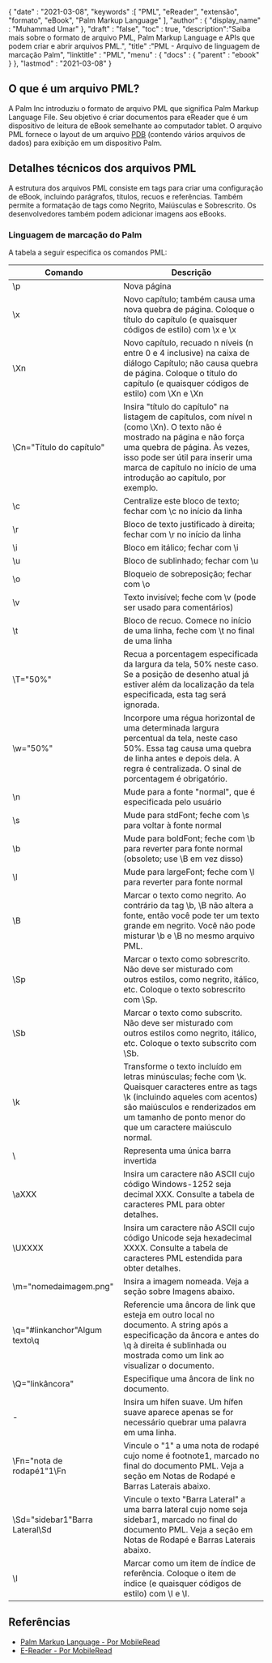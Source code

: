 {
  "date" : "2021-03-08",
  "keywords" :[ "PML", "eReader", "extensão", "formato", "eBook", "Palm Markup Language" ],
  "author" : {
    "display_name" : "Muhammad Umar"
},
  "draft" : "false",
  "toc" : true,
  "description":"Saiba mais sobre o formato de arquivo PML, Palm Markup Language e APIs que podem criar e abrir arquivos PML.",
  "title" :"PML - Arquivo de linguagem de marcação Palm",
  "linktitle" : "PML",
  "menu" : {
    "docs" : {
      "parent" : "ebook"
}
},
  "lastmod" : "2021-03-08"
}

## O que é um arquivo PML?

A Palm Inc introduziu o formato de arquivo PML que significa Palm Markup Language File. Seu objetivo é criar documentos para eReader que é um dispositivo de leitura de eBook semelhante ao computador tablet. O arquivo PML fornece o layout de um arquivo [PDB](/pt/programming/pdb/) (contendo vários arquivos de dados) para exibição em um dispositivo Palm.

## Detalhes técnicos dos arquivos PML

A estrutura dos arquivos PML consiste em tags para criar uma configuração de eBook, incluindo parágrafos, títulos, recuos e referências. Também permite a formatação de tags como Negrito, Maiúsculas e Sobrescrito. Os desenvolvedores também podem adicionar imagens aos eBooks.

### Linguagem de marcação do Palm
A tabela a seguir especifica os comandos PML:

|Comando|Descrição|
---|---|
| \p | Nova página |
| \x | Novo capítulo; também causa uma nova quebra de página. Coloque o título do capítulo (e quaisquer códigos de estilo) com \x e \x |
| \Xn | Novo capítulo, recuado n níveis (n entre 0 e 4 inclusive) na caixa de diálogo Capítulo; não causa quebra de página. Coloque o título do capítulo (e quaisquer códigos de estilo) com \Xn e \Xn |
| \Cn="Título do capítulo" | Insira "título do capítulo" na listagem de capítulos, com nível n (como \Xn). O texto não é mostrado na página e não força uma quebra de página. Às vezes, isso pode ser útil para inserir uma marca de capítulo no início de uma introdução ao capítulo, por exemplo. |
| \c | Centralize este bloco de texto; fechar com \c no início da linha |
| \r | Bloco de texto justificado à direita; fechar com \r no início da linha |
| \i | Bloco em itálico; fechar com \i |
| \u | Bloco de sublinhado; fechar com \u |
| \o | Bloqueio de sobreposição; fechar com \o |
| \v | Texto invisível; feche com \v (pode ser usado para comentários) |
| \t | Bloco de recuo. Comece no início de uma linha, feche com \t no final de uma linha |
| \T="50%" | Recua a porcentagem especificada da largura da tela, 50% neste caso. Se a posição de desenho atual já estiver além da localização da tela especificada, esta tag será ignorada. |
| \w="50%" | Incorpore uma régua horizontal de uma determinada largura percentual da tela, neste caso 50%. Essa tag causa uma quebra de linha antes e depois dela. A regra é centralizada. O sinal de porcentagem é obrigatório. |
| \n | Mude para a fonte "normal", que é especificada pelo usuário |
| \s | Mude para stdFont; feche com \s para voltar à fonte normal |
| \b | Mude para boldFont; feche com \b para reverter para fonte normal (obsoleto; use \B em vez disso) |
| \l | Mude para largeFont; feche com \l para reverter para fonte normal |
| \B | Marcar o texto como negrito. Ao contrário da tag \b, \B não altera a fonte, então você pode ter um texto grande em negrito. Você não pode misturar \b e \B no mesmo arquivo PML. |
| \Sp | Marcar o texto como sobrescrito. Não deve ser misturado com outros estilos, como negrito, itálico, etc. Coloque o texto sobrescrito com \Sp. |
| \Sb | Marcar o texto como subscrito. Não deve ser misturado com outros estilos como negrito, itálico, etc. Coloque o texto subscrito com \Sb. |
| \k | Transforme o texto incluído em letras minúsculas; feche com \k. Quaisquer caracteres entre as tags \k (incluindo aqueles com acentos) são maiúsculos e renderizados em um tamanho de ponto menor do que um caractere maiúsculo normal. |
| \\ | Representa uma única barra invertida |
| \aXXX | Insira um caractere não ASCII cujo código Windows-1252 seja decimal XXX. Consulte a tabela de caracteres PML para obter detalhes. |
| \UXXXX | Insira um caractere não ASCII cujo código Unicode seja hexadecimal XXXX. Consulte a tabela de caracteres PML estendida para obter detalhes. |
| \m="nomedaimagem.png" | Insira a imagem nomeada. Veja a seção sobre Imagens abaixo. |
| \q="#linkanchor"Algum texto\q | Referencie uma âncora de link que esteja em outro local no documento. A string após a especificação da âncora e antes do \q à direita é sublinhada ou mostrada como um link ao visualizar o documento. |
| \Q="linkâncora" | Especifique uma âncora de link no documento. |
| \- | Insira um hífen suave. Um hífen suave aparece apenas se for necessário quebrar uma palavra em uma linha. |
| \Fn="nota de rodapé1"1\Fn | Vincule o "1" a uma nota de rodapé cujo nome é footnote1, marcado no final do documento PML. Veja a seção em Notas de Rodapé e Barras Laterais abaixo. |
| \Sd="sidebar1"Barra Lateral\Sd | Vincule o texto "Barra Lateral" a uma barra lateral cujo nome seja sidebar1, marcado no final do documento PML. Veja a seção em Notas de Rodapé e Barras Laterais abaixo. |
| \I | Marcar como um item de índice de referência. Coloque o item de índice (e quaisquer códigos de estilo) com \I e \I.|
 


## Referências

* [Palm Markup Language - Por MobileRead](https://wiki.mobileread.com/wiki/EReader)
* [E-Reader - Por MobileRead](https://en.wikipedia.org/wiki/E-reader)


